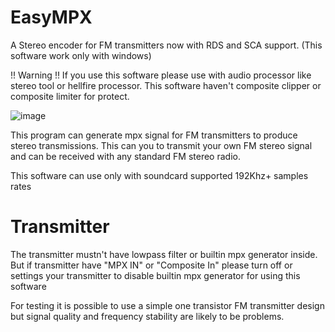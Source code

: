 # EasyMPX
A Stereo encoder for FM transmitters now with RDS and SCA support. (This software work only with windows)

!! Warning !! If you use this software please use with audio processor like stereo tool or hellfire processor. This software haven't composite clipper or composite limiter for protect.

![image](https://github.com/damp11113/FM-MPX-Processor/assets/64675096/f4fe9d1e-4908-4ddb-9038-80327d59091a)

This program can generate mpx signal for FM transmitters to produce stereo transmissions. 
This can you to transmit your own FM stereo signal and can be received with any standard FM stereo radio. 

This software can use only with soundcard supported 192Khz+ samples rates 

# Transmitter
The transmitter mustn't have lowpass filter or builtin mpx generator inside. But if transmitter have "MPX IN" or "Composite In" please turn off or settings your transmitter to disable builtin mpx generator for using this software

For testing it is possible to use a simple one transistor FM transmitter design but signal quality and frequency stability are likely to be problems.
